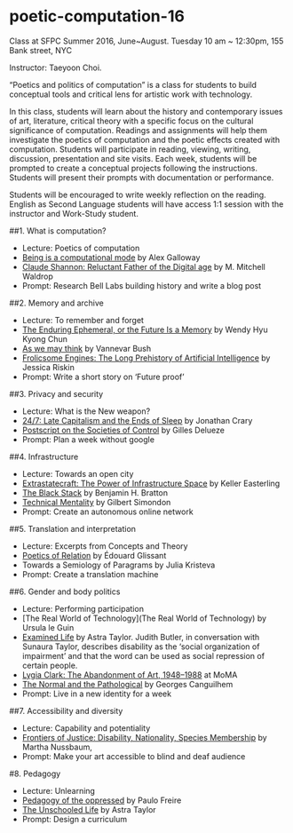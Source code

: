 # poetic-computation-16

Class at SFPC Summer 2016, June~August. 
Tuesday 10 am ~ 12:30pm, 155 Bank street, NYC 

Instructor: Taeyoon Choi. 

“Poetics and politics of computation” is a class for students to build conceptual tools and critical lens for artistic work with technology.  

In this class, students will learn about the history and contemporary issues of art, literature, critical theory with a specific focus on the cultural significance of computation. Readings and assignments will help them investigate the poetics of computation and the poetic effects created with computation.  Students will participate in reading, viewing, writing, discussion, presentation and site visits. Each week, students will be prompted to create a conceptual projects following the instructions. Students will present their prompts with documentation or performance. 

Students will be encouraged to write weekly reflection on the reading. English as Second Language students will have access 1:1 session with the instructor and Work-Study student. 

##1. What is computation? 

- Lecture: Poetics of computation   
- [Being is a computational mode](http://cultureandcommunication.org/galloway/being-is-a-computational-mode#more-771) by Alex Galloway
- [Claude Shannon: Reluctant Father of the Digital age](https://www.technologyreview.com/s/401112/claude-shannon-reluctant-father-of-the-digital-age/) by M. Mitchell Waldrop 
- Prompt: Research Bell Labs building history and write a blog post 


##2. Memory and archive 

- Lecture: To remember and forget  
- [The Enduring Ephemeral, or the Future Is a
Memory](https://aestech.wikischolars.columbia.edu/file/view/Hui+Kyong+Chun--the_enduring_ephemeral_or.pdf) by Wendy Hyu Kyong Chun 
- [As we may think](http://www.theatlantic.com/magazine/archive/1945/07/as-we-may-think/303881/) by Vannevar Bush  
- [Frolicsome Engines: The Long Prehistory of Artificial Intelligence](http://publicdomainreview.org/2016/05/04/frolicsome-engines-the-long-prehistory-of-artificial-intelligence/) by Jessica Riskin 
- Prompt: Write a short story on ‘Future proof’ 

##3. Privacy and security

- Lecture: What is the New weapon? 
- [24/7: Late Capitalism and the Ends of Sleep](https://www.versobooks.com/books/1570-24-7) by Jonathan Crary 
- [Postscript on the Societies of Control](https://cidadeinseguranca.files.wordpress.com/2012/02/deleuze_control.pdf) by Gilles Delueze
- Prompt: Plan a week without google


##4. Infrastructure 

- Lecture: Towards an open city 
- [Extrastatecraft: The Power of Infrastructure Space](https://www.versobooks.com/books/1753-extrastatecraft) by Keller Easterling
- [The Black Stack](http://www.e-flux.com/journal/the-black-stack/) by 
Benjamin H. Bratton  
- [Technical Mentality](http://www.parrhesiajournal.org/parrhesia07/parrhesia07_simondon2.pdf) by Gilbert Simondon
- Prompt: Create an autonomous online network 

##5. Translation and interpretation

- Lecture: Excerpts from Concepts and Theory
- [Poetics of Relation](https://www.press.umich.edu/10262/poetics_of_relation) by Édouard Glissant 
- Towards a Semiology of Paragrams by Julia Kristeva
- Prompt: Create a translation machine  

##6. Gender and body politics 

- Lecture: Performing participation
- [The Real World of Technology](The Real World of Technology) by Ursula le Guin
- [Examined Life](https://www.youtube.com/watch?v=k0HZaPkF6qE) by Astra Taylor. Judith Butler, in conversation with Sunaura Taylor, describes disability as the ‘social organization of impairment’ and that the word can be used as social repression of certain people. 
- [Lygia Clark: The Abandonment of Art, 1948–1988](http://www.moma.org/lygiaclark) at MoMA 
- [The Normal and the Pathological](https://monoskop.org/images/b/b6/Canguilhem_Georges_The_Normal_and_the_Pathologic_1991.pdf) by Georges Canguilhem
- Prompt: Live in a new identity for a week  

##7. Accessibility and diversity 

- Lecture: Capability and potentiality 
- [Frontiers of Justice: Disability, Nationality, Species Membership](http://www.hup.harvard.edu/catalog.php?isbn=9780674024106) by Martha Nussbaum,  
- Prompt: Make your art accessible to blind and deaf audience  

#8. Pedagogy 

- Lecture: Unlearning
- [Pedagogy of the oppressed](https://en.wikipedia.org/wiki/Pedagogy_of_the_Oppressed) by Paulo Freire
- [The Unschooled Life](https://www.popularresistance.org/the-unschooled-life-astra-taylor-story/) by Astra Taylor
- Prompt: Design a curriculum

 

